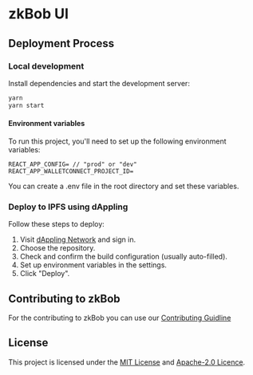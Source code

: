 # zkBob UI

## Deployment Process

### Local development
Install dependencies and start the development server:
```bash
yarn
yarn start
```

#### Environment variables
To run this project, you'll need to set up the following environment variables:
```
REACT_APP_CONFIG= // "prod" or "dev"
REACT_APP_WALLETCONNECT_PROJECT_ID=
```
You can create a .env file in the root directory and set these variables.

### Deploy to IPFS using dAppling

Follow these steps to deploy:

1. Visit [dAppling Network](https://dappling.network) and sign in.
2. Choose the repository.
3. Check and confirm the build configuration (usually auto-filled).
4. Set up environment variables in the settings.
5. Click "Deploy".

## Contributing to zkBob

For the contributing to zkBob you can use our [Contributing Guidline](https://github.com/zkBob/zkbob-ui/blob/main/CONTRIBUTING.md)

## License
This project is licensed under the [MIT License](https://github.com/zkBob/zkbob-ui/blob/main/LICENSE_MIT) and [Apache-2.0 Licence](https://github.com/zkBob/zkbob-ui/blob/main/LICENSE_APACHE).

